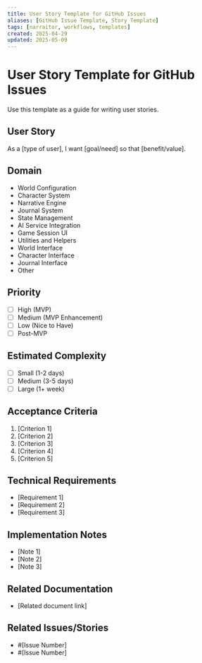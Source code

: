 ```yaml
---
title: User Story Template for GitHub Issues
aliases: [GitHub Issue Template, Story Template]
tags: [narraitor, workflows, templates]
created: 2025-04-29
updated: 2025-05-09
---
```


# User Story Template for GitHub Issues

Use this template as a guide for writing user stories.

## User Story
As a [type of user], I want [goal/need] so that [benefit/value].

## Domain
- World Configuration
- Character System
- Narrative Engine
- Journal System
- State Management
- AI Service Integration
- Game Session UI
- Utilities and Helpers
- World Interface
- Character Interface
- Journal Interface
- Other

## Priority
- [ ] High (MVP)
- [ ] Medium (MVP Enhancement)
- [ ] Low (Nice to Have)
- [ ] Post-MVP

## Estimated Complexity
- [ ] Small (1-2 days)
- [ ] Medium (3-5 days)
- [ ] Large (1+ week)

## Acceptance Criteria
1. [Criterion 1]
2. [Criterion 2]
3. [Criterion 3]
4. [Criterion 4]
5. [Criterion 5]

## Technical Requirements
- [Requirement 1]
- [Requirement 2]
- [Requirement 3]

## Implementation Notes
- [Note 1]
- [Note 2]
- [Note 3]

## Related Documentation
- [Related document link]

## Related Issues/Stories
<!-- Link to related issues using the # prefix to create clickable links -->
- #[Issue Number]
- #[Issue Number]